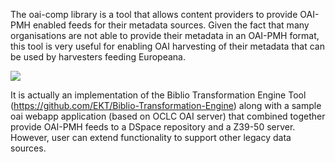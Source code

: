 The oai-comp library is a tool that allows content providers to provide OAI-PMH enabled feeds for their metadata sources. Given the fact that many organisations are not able to provide their metadata in an OAI-PMH format, this tool is very useful for enabling OAI harvesting of their metadata that can be used by harvesters feeding Europeana.

<img src="https://cloud.githubusercontent.com/assets/198671/6797107/59637bf4-d206-11e4-8014-99b1a0b6dd7e.jpg"/>

It is actually an implementation of the Biblio Transformation Engine Tool (<a href="https://github.com/EKT/Biblio-Transformation-Engine">https://github.com/EKT/Biblio-Transformation-Engine</a>) along with a sample oai webapp application (based on OCLC OAI server) that combined together provide OAI-PMH feeds to a DSpace repository and a Z39-50 server. However, user can extend functionality to support other legacy data sources.
